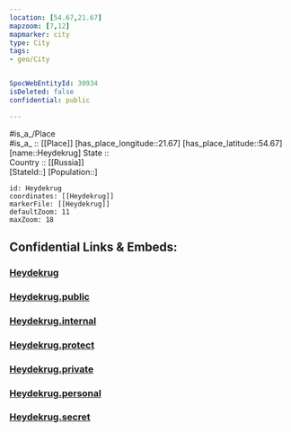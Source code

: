 ```yaml
---
location: [54.67,21.67] 
mapzoom: [7,12] 
mapmarker: city 
type: City
tags:
- geo/City


SpocWebEntityId: 30934
isDeleted: false
confidential: public

---
```

#is_a_/Place  
#is_a_ :: [[Place]] 
[has_place_longitude::21.67] 
[has_place_latitude::54.67] 
[name::Heydekrug] 
State ::  
Country :: [[Russia]]  
[StateId::] 
[Population::] 



```leaflet
id: Heydekrug
coordinates: [[Heydekrug]] 
markerFile: [[Heydekrug]] 
defaultZoom: 11 
maxZoom: 18
```


## Confidential Links & Embeds: 

### [Heydekrug](/_Standards/Earth/Continent/Europe/Europe~East/Russia/Russia~NorthWest/Kaliningrad~Oblast/City/Heydekrug.md) 

### [Heydekrug.public](/_public/Earth/Continent/Europe/Europe~East/Russia/Russia~NorthWest/Kaliningrad~Oblast/City/Heydekrug.public.md) 

### [Heydekrug.internal](/_internal/Earth/Continent/Europe/Europe~East/Russia/Russia~NorthWest/Kaliningrad~Oblast/City/Heydekrug.internal.md) 

### [Heydekrug.protect](/_protect/Earth/Continent/Europe/Europe~East/Russia/Russia~NorthWest/Kaliningrad~Oblast/City/Heydekrug.protect.md) 

### [Heydekrug.private](/_private/Earth/Continent/Europe/Europe~East/Russia/Russia~NorthWest/Kaliningrad~Oblast/City/Heydekrug.private.md) 

### [Heydekrug.personal](/_personal/Earth/Continent/Europe/Europe~East/Russia/Russia~NorthWest/Kaliningrad~Oblast/City/Heydekrug.personal.md) 

### [Heydekrug.secret](/_secret/Earth/Continent/Europe/Europe~East/Russia/Russia~NorthWest/Kaliningrad~Oblast/City/Heydekrug.secret.md)

